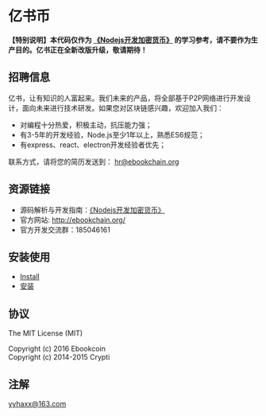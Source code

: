 # 亿书币

**【特别说明】本代码仅作为 [《Nodejs开发加密货币》][] 的学习参考，请不要作为生产目的。亿书正在全新改版升级，敬请期待！**



## 招聘信息

亿书，让有知识的人富起来。我们未来的产品，将全部基于P2P网络进行开发设计，面向未来进行技术研发。如果您对区块链感兴趣，欢迎加入我们：

- 对编程十分热爱，积极主动，抗压能力强；
- 有3-5年的开发经验，Node.js至少1年以上，熟悉ES6规范；
- 有express、react、electron开发经验者优先；

联系方式，请将您的简历发送到： hr@ebookchain.org

## 资源链接

* 源码解析与开发指南：[《Nodejs开发加密货币》][]
* 官方网站: http://ebookchain.org/
* 官方开发交流群：185046161

## 安装使用

* [Install](../../wiki/install)
* [安装](../../wiki/安装)

## 协议

The MIT License (MIT)  

Copyright (c) 2016 Ebookcoin  
Copyright (c) 2014-2015 Crypti  


[《Nodejs开发加密货币》]: https://github.com/imfly/bitcoin-on-nodejs

## 注解

yyhaxx@163.com